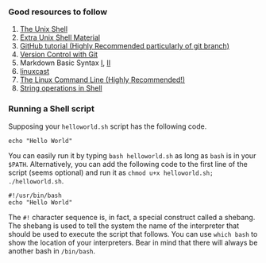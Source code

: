 ### Good resources to follow
1. [The Unix Shell](https://swcarpentry.github.io/shell-novice/)
2. [Extra Unix Shell Material](https://carpentries-incubator.github.io/shell-extras/)
4. [GitHub tutorial (Highly Recommended particularly of git branch) ](https://product.hubspot.com/blog/git-and-github-tutorial-for-beginners)
3. [Version Control with Git](https://swcarpentry.github.io/git-novice/)
4. Markdown Basic Syntax [I](https://www.markdownguide.org/basic-syntax/), [II](https://help.github.com/en/articles/basic-writing-and-formatting-syntax)
5. [linuxcast](https://www.youtube.com/playlist?list=PLrrWFMyom0IocKsc1ukKFxOljEg7IT_W3)
6. [The Linux Command Line (Highly Recommended!)](http://billie66.github.io/TLCL/book/index.html)
7. [String operations in Shell](https://www.tldp.org/LDP/abs/html/string-manipulation.html)

### Running a Shell script
Supposing your `helloworld.sh` script has the following code.
```
echo "Hello World"
```
You can easily run it by typing `bash helloworld.sh` as long as `bash` is in your `$PATH`. Alternatively, you can add the following code to the first line of the script (seems optional) and run it as `chmod u+x helloworld.sh; ./helloworld.sh`.
```
#!/usr/bin/bash
echo "Hello World"
```
The `#!` character sequence is, in fact, a special construct called a shebang. The shebang is used to tell the system the name of the interpreter that should be used to execute the script that follows. You can use `which bash` to show the location of your interpreters. Bear in mind that there will always be another bash in `/bin/bash`.



